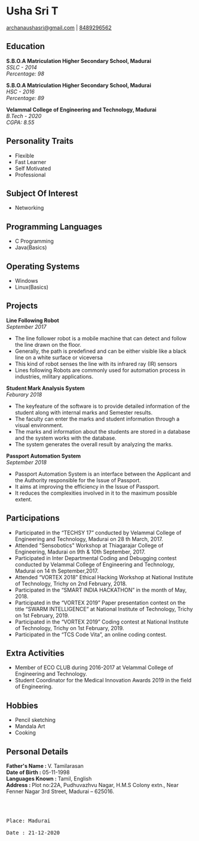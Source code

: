 <h1 id="Usha Sri T">Usha Sri T</h1>
<p><a href="mailto:archanaushasri@gmail.com">archanaushasri@gmail.com</a> |
<a href="tel:8489296562">8489296562</a></p>
<h2 id="education">Education</h2>
<p><strong>S.B.O.A Matriculation Higher Secondary School, Madurai</strong><br>
<em>SSLC - 2014</em><br>
<em>Percentage: 98</em><br></p>
<p><strong>S.B.O.A Matriculation Higher Secondary School, Madurai</strong><br>
<em>HSC - 2016</em><br>
<em>Percentage: 89</em><br></p>
<p><strong>Velammal College of Engineering and Technology, Madurai</strong><br>
<em>B.Tech - 2020</em><br>
<em>CGPA: 8.55</em><br></p>
<h2 id="personalitytraits">Personality Traits</h2>
<ul>
<li>Flexible</li>
<li>Fast Learner</li>
<li>Self Motivated</li>
<li>Professional</li>
</ul>
<h2 id="subject of interest">Subject Of Interest</h2>
<ul>
<li>Networking</li>
</ul>
<h2 id="pl">Programming Languages</h2>
<ul>
<li>C Programming</li>
<li>Java(Basics)</li></ul>
<h2 id="os">Operating Systems</h2>
<ul>
<li>Windows</li>
<li>Linux(Basics)</li></ul>
<!-- <h2 id="certificate">Certifications</h2>
<ul>
<li><strong>AWS Cloud Practitioner</strong></li><br>
<p>Certificate no:</p>
<p>Expiration: 3years</p>
<li><strong>CCNA (Cisco Certified Network Associate) - Routing and Switching</strong></li><br>
<p>Certificate no:</p>
<p>Expiration: 3years</p></ul>-->
<h2 id="projects">Projects</h2>
<p><strong>Line Following Robot</strong><br>
<em>September 2017</em></p>
<ul>
<li>The line follower robot is a mobile machine that can detect and follow the line drawn on the floor.</li>
<li>Generally, the path is predefined and can be either visible like a black line on a white surface or viceversa</li>
<li>This kind of robot senses the line with its infrared ray (IR) sensors</li>
<li>Lines following Robots are commonly used for automation process in industries, military applications.</li>
</ul>
<p><strong>Student Mark Analysis System</strong><br>
<em>Feburary 2018</em><br></p>
<ul>
<li>The keyfeature of the software is to provide detailed information of the student along with internal marks and Semester results.</li>
<li>The faculty can enter the marks and student information through a visual environment.</li> 
<li>The marks and information about the students are stored in a database and the system works with the database.</li>
<li>The system generates the overall result by analyzing the marks.</li>
</ul>
<p><strong>Passport Automation System</strong><br>
<em>September 2018</em><br>
</p>
<ul>
<li>Passport Automation System is an interface between the Applicant and the Authority responsible for the Issue of Passport.</li>
<li>It aims at improving the efficiency in the Issue of Passport.</li>
<li>It reduces the complexities involved in it to the maximum possible extent.</li>
</ul>
<h2 id="participations">Participations</h2>
<ul>
<li>Participated in the “TECHSY 17” conducted by Velammal College of Engineering and Technology, Madurai on 28 th March, 2017.</li>
<li>Attended "Sensobotics" Workshop at Thiagarajar College of Engineering, Madurai on 9th & 10th September, 2017.</li>
<li>Participated in Inter Departmental Coding and Debugging contest conducted by Velammal College of Engineering and Technology, Madurai on 14 th September,2017.</li>
<li>Attended “VORTEX 2018” Ethical Hacking Workshop at National Institute of Technology, Trichy on 2nd February, 2018.</li>
<li>Participated in the “SMART INDIA HACKATHON” in the month of May, 2018.</li>
<li>Participated in the “VORTEX 2019” Paper presentation contest on the title “SWARM INTELLIGENCE” at National Institute of Technology, Trichy on 1st February, 2019.</li>
<li>Participated in the “VORTEX 2019” Coding contest at National Institute of Technology, Trichy on 1st February, 2019.</li>
<li>Participated in the “TCS Code Vita”, an online coding contest.</li>
</ul>
<h2 id="initiatives">Extra Activities</h2>
<ul>
<li>Member of ECO CLUB during 2016-2017 at Velammal College of Engineering and Technology.</li>
<li>Student Coordinator for the Medical Innovation Awards 2019 in the field of Engineering.</li>
</ul>
<h2 id="hobbies">Hobbies</h2>
<ul>
<li>Pencil sketching</li>
<li>Mandala Art</li>
<li>Cooking</li>
</ul>
<h2 id="personal">Personal Details</h2>
<p><strong>Father's Name : </strong>V. Tamilarasan<br>
<strong>Date of Birth : </strong>05-11-1998<br>
<strong>Languages Known : </strong>Tamil, English<br>
<strong>Address : </strong>
Plot no:22A, Pudhuvazhvu Nagar, H.M.S Colony extn., Near Fenner Nagar 3rd Street, Madurai – 625016.<br></p>
<br>
<br>
<p><pre>Place: Madurai<br>
Date : 21-12-2020                                                                   T.Usha Sri</pre></p>
